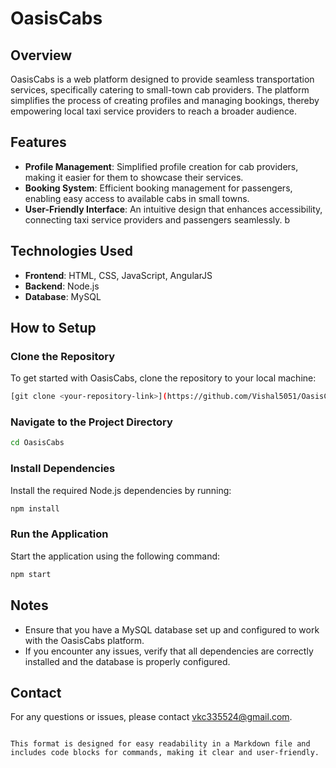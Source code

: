 
# OasisCabs

## Overview

OasisCabs is a web platform designed to provide seamless transportation services, specifically catering to small-town cab providers. The platform simplifies the process of creating profiles and managing bookings, thereby empowering local taxi service providers to reach a broader audience.

## Features   

- **Profile Management**: Simplified profile creation for cab providers, making it easier for them to showcase their services.
- **Booking System**: Efficient booking management for passengers, enabling easy access to available cabs in small towns.
- **User-Friendly Interface**: An intuitive design that enhances accessibility, connecting taxi service providers and passengers seamlessly.     b

## Technologies Used

- **Frontend**: HTML, CSS, JavaScript, AngularJS
- **Backend**: Node.js  
- **Database**: MySQL

## How to Setup      

### Clone the Repository

To get started with OasisCabs, clone the repository to your local machine:  

```bash
[git clone <your-repository-link>](https://github.com/Vishal5051/OasisCabs.git)
```

### Navigate to the Project Directory

```bash   
cd OasisCabs
```

### Install Dependencies

Install the required Node.js dependencies by running:

```bash
npm install
```

### Run the Application

Start the application using the following command:

```bash
npm start
```

## Notes

- Ensure that you have a MySQL database set up and configured to work with the OasisCabs platform.
- If you encounter any issues, verify that all dependencies are correctly installed and the database is properly configured.

## Contact

For any questions or issues, please contact [vkc335524@gmail.com](mailto:vkc335524@gmail.com).
```

This format is designed for easy readability in a Markdown file and includes code blocks for commands, making it clear and user-friendly.
